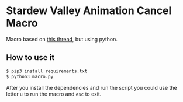 # Stardew Valley Animation Cancel Macro

Macro based on [this thread](https://forums.stardewvalley.net/threads/a-better-animation-canceling-autohotkey-script.7391/), but using python.

## How to use it

```bash
$ pip3 install requirements.txt
$ python3 macro.py
```
After you install the dependencies and run the script you could use the letter `u` to run the macro and `esc` to exit. 
